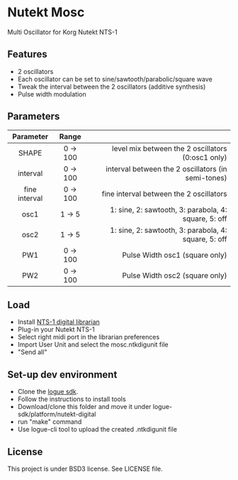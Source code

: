 # Nutekt Mosc
 Multi Oscillator for Korg Nutekt NTS-1
 
 ## Features
 - 2 oscillators
 - Each oscillator can be set to sine/sawtooth/parabolic/square wave
 - Tweak the interval between the 2 oscillators (additive synthesis)
 - Pulse width modulation
 
 ## Parameters
 
| Parameter      | Range        |                                                     |
| :------------: | :----------: | --------------------------------------------------: |
| SHAPE          | 0 -> 100     |level mix between the 2 oscillators  (0:osc1 only)   |
| interval       | 0 -> 100     |interval between the 2 oscillators   (in semi-tones) |
| fine interval  | 0 -> 100     |fine interval between the 2 oscillators              |
| osc1           | 1 ->  5      |1: sine, 2: sawtooth, 3: parabola, 4: square, 5: off |
| osc2           | 1 ->  5      |1: sine, 2: sawtooth, 3: parabola, 4: square, 5: off |
| PW1            |  0 -> 100    |Pulse Width  osc1 (square only)                      |
| PW2            |  0 -> 100    |Pulse Width  osc2 (square only)                      |
 
 ## Load
 - Install [NTS-1 digital librarian](https://www.korg.com/uk/products/dj/nts_1/librarian_contents.php)
 - Plug-in your Nutekt NTS-1
 - Select right midi port in the librarian preferences
 - Import User Unit and select the mosc.ntkdigunit file
 - "Send all"
 
 ## Set-up dev environment
 
- Clone the [logue sdk](https://github.com/korginc/logue-sdk).
- Follow the instructions to install tools
- Download/clone this folder and move it under logue-sdk/platform/nutekt-digital
- run "make" command
- Use logue-cli tool to upload the created .ntkdigunit file

## License

This project is under BSD3 license. See LICENSE file.
